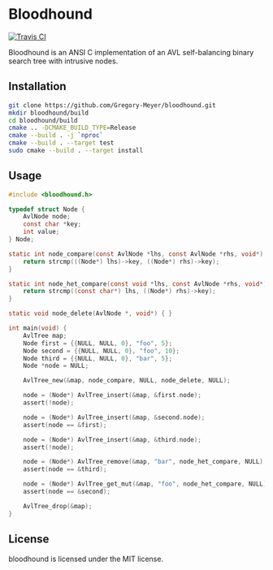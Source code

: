 # Bloodhound

[![Travis CI][shields.io]][travis-ci.com]

Bloodhound is an ANSI C implementation of an AVL self-balancing binary search
tree with intrusive nodes.

## Installation

```sh
git clone https://github.com/Gregory-Meyer/bloodhound.git
mkdir bloodhound/build
cd bloodhound/build
cmake .. -DCMAKE_BUILD_TYPE=Release
cmake --build . -j `nproc`
cmake --build . --target test
sudo cmake --build . --target install
```

## Usage

```c
#include <bloodhound.h>

typedef struct Node {
    AvlNode node;
    const char *key;
    int value;
} Node;

static int node_compare(const AvlNode *lhs, const AvlNode *rhs, void*) {
    return strcmp(((Node*) lhs)->key, ((Node*) rhs)->key);
}

static int node_het_compare(const void *lhs, const AvlNode *rhs, void*) {
    return strcmp((const char*) lhs, ((Node*) rhs)->key);
}

static void node_delete(AvlNode *, void*) { }

int main(void) {
    AvlTree map;
    Node first = {{NULL, NULL, 0}, "foo", 5};
    Node second = {{NULL, NULL, 0}, "foo", 10};
    Node third = {{NULL, NULL, 0}, "bar", 5};
    Node *node = NULL;

    AvlTree_new(&map, node_compare, NULL, node_delete, NULL);

    node = (Node*) AvlTree_insert(&map, &first.node);
    assert(!node);

    node = (Node*) AvlTree_insert(&map, &second.node);
    assert(node == &first);

    node = (Node*) AvlTree_insert(&map, &third.node);
    assert(!node);

    node = (Node*) AvlTree_remove(&map, "bar", node_het_compare, NULL);
    assert(node == &third);

    node = (Node*) AvlTree_get_mut(&map, "foo", node_het_compare, NULL);
    assert(node == &second);

    AvlTree_drop(&map);
}
```

## License

bloodhound is licensed under the MIT license.

[travis-ci.com]: https://travis-ci.com/Gregory-Meyer/bloodhound/
[shields.io]: https://img.shields.io/travis/com/Gregory-Meyer/bloodhound.svg
